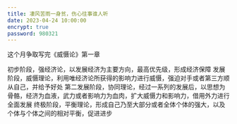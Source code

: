 ```yaml
---
title: 凄风苦雨一身贫，伤心往事谁人听
date: 2023-04-24 10:00:00
encrypt: true
password: 980321
---
```


这个月争取写完《威慑论》第一章

初步阶段，强经济论，以发展经济为主要方向，最高优先级，形成经济保障
发展阶段，威慑理论，利用唯经济论所获得的影响力进行威慑，强迫对手或者第三方顺从自己，并给予好处
第二发展阶段，协同理论，经过一系列的发展后，以思想为骨骼，经济为血液，武力或者影响力为血肉，扩大威慑力和影响力，借用外力进行全面发展
终极阶段，平衡理论，形成自己乃至大部分或者全体个体的强大，以及个体与个体之间的相对平衡，促进进步